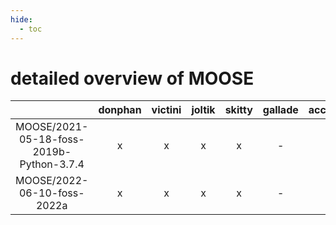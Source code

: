 ```yaml
---
hide:
  - toc
---
```


detailed overview of MOOSE
==========================

| |donphan|victini|joltik|skitty|gallade|accelgor|swalot|doduo|
| :---: | :---: | :---: | :---: | :---: | :---: | :---: | :---: | :---: |
|MOOSE/2021-05-18-foss-2019b-Python-3.7.4|x|x|x|x|-|-|x|x|
|MOOSE/2022-06-10-foss-2022a|x|x|x|x|-|x|x|x|
